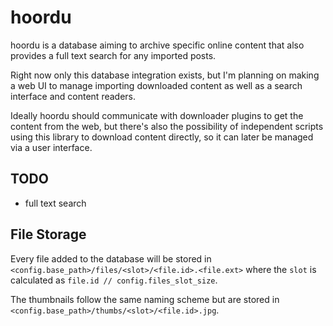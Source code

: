 # hoordu

hoordu is a database aiming to archive specific online content that also provides a full text search for any imported posts.

Right now only this database integration exists, but I'm planning on making a web UI to manage importing downloaded content as well as a search interface and content readers.

Ideally hoordu should communicate with downloader plugins to get the content from the web, but there's also the possibility of independent scripts using this library to download content directly, so it can later be managed via a user interface.


## TODO

- full text search


## File Storage

Every file added to the database will be stored in `<config.base_path>/files/<slot>/<file.id>.<file.ext>` where the `slot` is calculated as `file.id // config.files_slot_size`.

The thumbnails follow the same naming scheme but are stored in `<config.base_path>/thumbs/<slot>/<file.id>.jpg`.


